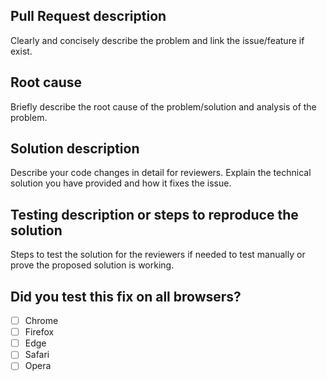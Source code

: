 ## Pull Request description

Clearly and concisely describe the problem and link the issue/feature if exist.

## Root cause

Briefly describe the root cause of the problem/solution and analysis of the problem.

## Solution description

Describe your code changes in detail for reviewers. Explain the technical
solution you have provided and how it fixes the issue.

## Testing description or steps to reproduce the solution

Steps to test the solution for the reviewers if needed to test manually or prove
the proposed solution is working.

## Did you test this fix on all browsers?

- [ ] Chrome
- [ ] Firefox
- [ ] Edge
- [ ] Safari
- [ ] Opera
